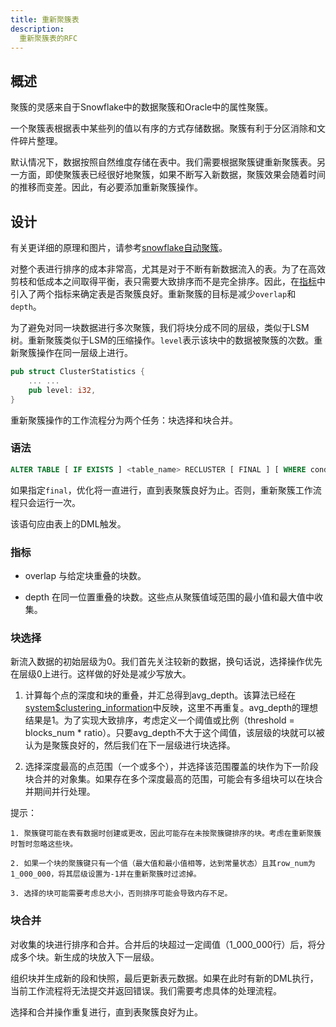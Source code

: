 ```yaml
---
title: 重新聚簇表
description: 
  重新聚簇表的RFC
---
```


## 概述

聚簇的灵感来自于Snowflake中的数据聚簇和Oracle中的属性聚簇。

一个聚簇表根据表中某些列的值以有序的方式存储数据。聚簇有利于分区消除和文件碎片整理。

默认情况下，数据按照自然维度存储在表中。我们需要根据聚簇键重新聚簇表。另一方面，即使聚簇表已经很好地聚簇，如果不断写入新数据，聚簇效果会随着时间的推移而变差。因此，有必要添加重新聚簇操作。

## 设计

有关更详细的原理和图片，请参考[snowflake自动聚簇](https://sundy-li.github.io/posts/探索snowflake-auto-clustering/)。

对整个表进行排序的成本非常高，尤其是对于不断有新数据流入的表。为了在高效剪枝和低成本之间取得平衡，表只需要大致排序而不是完全排序。因此，在[指标](#指标)中引入了两个指标来确定表是否聚簇良好。重新聚簇的目标是减少`overlap`和`depth`。

为了避免对同一块数据进行多次聚簇，我们将块分成不同的层级，类似于LSM树。重新聚簇类似于LSM的压缩操作。`level`表示该块中的数据被聚簇的次数。重新聚簇操作在同一层级上进行。

```rust
pub struct ClusterStatistics {
    ... ...
    pub level: i32,
}
```

重新聚簇操作的工作流程分为两个任务：块选择和块合并。

### 语法

```sql
ALTER TABLE [ IF EXISTS ] <table_name> RECLUSTER [ FINAL ] [ WHERE condition ] [ LIMIT <segment_count> ]
```

如果指定`final`，优化将一直进行，直到表聚簇良好为止。否则，重新聚簇工作流程只会运行一次。

该语句应由表上的DML触发。

### 指标

- overlap
  与给定块重叠的块数。

- depth
  在同一位置重叠的块数。这些点从聚簇值域范围的最小值和最大值中收集。

### 块选择

新流入数据的初始层级为0。我们首先关注较新的数据，换句话说，选择操作优先在层级0上进行。这样做的好处是减少写放大。

1. 计算每个点的深度和块的重叠，并汇总得到avg_depth。该算法已经在[system$clustering_information](https://github.com/datafuselabs/databend/pull/5426)中反映，这里不再重复。avg_depth的理想结果是1。为了实现大致排序，考虑定义一个阈值或比例（threshold = blocks_num * ratio）。只要avg_depth不大于这个阈值，该层级的块就可以被认为是聚簇良好的，然后我们在下一层级进行块选择。

2. 选择深度最高的点范围（一个或多个），并选择该范围覆盖的块作为下一阶段块合并的对象集。如果存在多个深度最高的范围，可能会有多组块可以在块合并期间并行处理。

提示：
```
1. 聚簇键可能在表有数据时创建或更改，因此可能存在未按聚簇键排序的块。考虑在重新聚簇时暂时忽略这些块。

2. 如果一个块的聚簇键只有一个值（最大值和最小值相等，达到常量状态）且其row_num为1_000_000，将其层级设置为-1并在重新聚簇时过滤掉。

3. 选择的块可能需要考虑总大小，否则排序可能会导致内存不足。
```

### 块合并

对收集的块进行排序和合并。合并后的块超过一定阈值（1_000_000行）后，将分成多个块。新生成的块放入下一层级。

组织块并生成新的段和快照，最后更新表元数据。如果在此时有新的DML执行，当前工作流程将无法提交并返回错误。我们需要考虑具体的处理流程。

选择和合并操作重复进行，直到表聚簇良好为止。